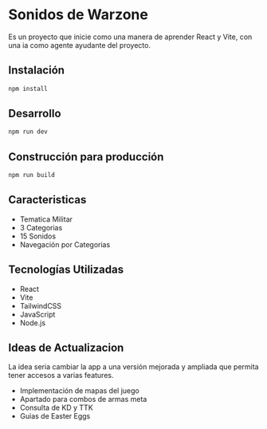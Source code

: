 # Sonidos de Warzone

Es un proyecto que inicie como una manera de aprender React y Vite, con una ia como agente ayudante del proyecto.

## Instalación

```bash
npm install
```

## Desarrollo

```bash
npm run dev
```

## Construcción para producción

```bash
npm run build
```

## Caracteristicas

- Tematica Militar
- 3 Categorias
- 15 Sonidos
- Navegación por Categorias

## Tecnologías Utilizadas

- React
- Vite
- TailwindCSS
- JavaScript
- Node.js

## Ideas de Actualizacion

La idea seria cambiar la app a una versión mejorada y ampliada que permita tener accesos a varias features.

- Implementación de mapas del juego
- Apartado para combos de armas meta
- Consulta de KD y TTK
- Guias de Easter Eggs
